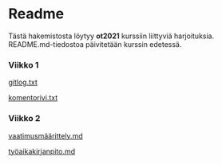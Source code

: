 # Readme

Tästä hakemistosta löytyy **ot2021** kurssiin liittyviä harjoituksia. README.md-tiedostoa päivitetään kurssin edetessä.

### Viikko 1

[gitlog.txt](https://github.com/Ejo0/ot-harjoitustyo/blob/master/laskarit/viikko1/gitlog.txt)

[komentorivi.txt](https://github.com/Ejo0/ot-harjoitustyo/blob/master/laskarit/viikko1/komentorivi.txt)


### Viikko 2

[vaatimusmäärittely.md](https://github.com/Ejo0/ot-harjoitustyo/blob/master/documentation/vaatimusmaarittely.md)

[työaikakirjanpito.md](https://github.com/Ejo0/ot-harjoitustyo/blob/master/documentation/tyoaikakirjanpito.md)
